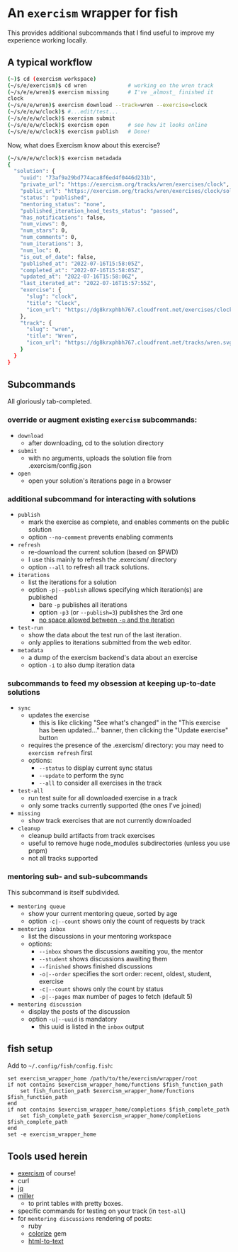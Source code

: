 # An `exercism` wrapper for fish

This provides additional subcommands that I find useful to improve my experience working locally.

## A typical workflow

```sh
(~)$ cd (exercism workspace)
(~/s/e/exercism)$ cd wren             # working on the wren track
(~/s/e/e/wren)$ exercism missing      # I've _almost_ finished it
clock
(~/s/e/e/wren)$ exercism download --track=wren --exercise=clock
(~/s/e/e/w/clock)$ #...edit/test...
(~/s/e/e/w/clock)$ exercism submit
(~/s/e/e/w/clock)$ exercism open      # see how it looks online
(~/s/e/e/w/clock)$ exercism publish   # Done!
```
Now, what does Exercism know about this exercise?
```sh
(~/s/e/e/w/clock)$ exercism metadada
{
  "solution": {
    "uuid": "73af9a29bd774aca8f6ed4f0446d231b",
    "private_url": "https://exercism.org/tracks/wren/exercises/clock",
    "public_url": "https://exercism.org/tracks/wren/exercises/clock/solutions/glennj",
    "status": "published",
    "mentoring_status": "none",
    "published_iteration_head_tests_status": "passed",
    "has_notifications": false,
    "num_views": 0,
    "num_stars": 0,
    "num_comments": 0,
    "num_iterations": 3,
    "num_loc": 0,
    "is_out_of_date": false,
    "published_at": "2022-07-16T15:58:05Z",
    "completed_at": "2022-07-16T15:58:05Z",
    "updated_at": "2022-07-16T15:58:06Z",
    "last_iterated_at": "2022-07-16T15:57:55Z",
    "exercise": {
      "slug": "clock",
      "title": "Clock",
      "icon_url": "https://dg8krxphbh767.cloudfront.net/exercises/clock.svg"
    },
    "track": {
      "slug": "wren",
      "title": "Wren",
      "icon_url": "https://dg8krxphbh767.cloudfront.net/tracks/wren.svg"
    }
  }
}
```

## Subcommands

All gloriously tab-completed.

### override or augment existing `exercism` subcommands:

* `download`
    - after downloading, cd to the solution directory
* `submit`
    - with no arguments, uploads the solution file from .exercism/config.json
* `open`
    - open your solution's iterations page in a browser

### additional subcommand for interacting with solutions

* `publish`
    - mark the exercise as complete, and enables comments on the public solution
    - option `--no-comment` prevents enabling comments
* `refresh`
    - re-download the current solution (based on $PWD)
    - I use this mainly to refresh the .exercism/ directory
    - option `--all` to refresh all track solutions.
* `iterations`
    - list the iterations for a solution
    - option `-p|--publish` allows specifying which iteration(s) are published
        - bare `-p` publishes all iterations
        - option `-p3` (or `--publish=3`) publishes the 3rd one
        - [no space allowed between `-p` and the iteration][optional-arg]
* `test-run`
    - show the data about the test run of the last iteration.
    - only applies to iterations submitted from the web editor.
* `metadata`
    - a dump of the exercism backend's data about an exercise
    - option `-i` to also dump iteration data

### subcommands to feed my obsession at keeping up-to-date solutions

* `sync`
    - updates the exercise
        - this is like clicking "See what's changed" in the "This exercise has been updated..." banner, then clicking the "Update exercise" button
    - requires the presence of the .exercism/ directory: you may need to `exercism refresh` first
    - options:
        - `--status` to display current sync status
        - `--update` to perform the sync
        - `--all` to consider all exercises in the track
* `test-all`
    - run test suite for all downloaded exercise in a track
    - only some tracks currently supported (the ones I've joined)
* `missing`
    - show track exercises that are not currently downloaded
* `cleanup`
    - cleanup build artifacts from track exercises
    - useful to remove huge node_modules subdirectories (unless you use pnpm)
    - not all tracks supported

### mentoring sub- and sub-subcommands

This subcommand is itself subdivided.

* `mentoring queue`
    - show your current mentoring queue, sorted by age
    - option `-c|--count` shows only the count of requests by track
* `mentoring inbox`
    - list the discussions in your mentoring workspace
    - options:
        - `--inbox` shows the discussions awaiting you, the mentor
        - `--student` shows discussions awaiting them
        - `--finished` shows finished discussions
        - `-o|--order` specifies the sort order: recent, oldest, student, exercise
        - `-c|--count` shows only the count by status
        - `-p|--pages` max number of pages to fetch (default 5)
* `mentoring discussion`
    - display the posts of the discussion
    - option `-u|--uuid` is mandatory
        - this uuid is listed in the `inbox` output

## fish setup

Add to `~/.config/fish/config.fish`:

```fish
set exercism_wrapper_home /path/to/the/exercism/wrapper/root
if not contains $exercism_wrapper_home/functions $fish_function_path
    set fish_function_path $exercism_wrapper_home/functions $fish_function_path
end
if not contains $exercism_wrapper_home/completions $fish_complete_path
    set fish_complete_path $exercism_wrapper_home/completions $fish_complete_path
end
set -e exercism_wrapper_home
```

## Tools used herein

- [exercism][exercism] of course!
- curl
- [jq][jq]
- [miller][miller]
    - to print tables with pretty boxes.
- specific commands for testing on your track (in `test-all`)
- for `mentoring discussions` rendering of posts:
    - ruby
    - [colorize][colorize] gem
    - [html-to-text][html-to-text]


[exercism]: https://exercism.org/docs/using/solving-exercises/working-locally
[jq]: https://stedolan.github.io/jq/
[miller]: https://miller.readthedocs.io/en/latest/
[optional-arg]: https://fishshell.com/docs/current/cmds/argparse.html?highlight=parse#note-optional-arguments
[colorize]: https://github.com/fazibear/colorize
[html-to-text]: https://github.com/html-to-text/node-html-to-text

